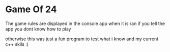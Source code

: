 # Game Of 24



The game rules are displayed in the console app when it is ran if you tell the app you dont know how to play


otherwise this was just a fun program to test what i know and my current c++ skils :)
